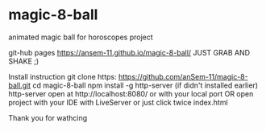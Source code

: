 # magic-8-ball
animated magic ball for horoscopes project

git-hub pages https://ansem-11.github.io/magic-8-ball/ 
JUST GRAB AND SHAKE ;)

Install instruction
git clone https: https://github.com/anSem-11/magic-8-ball.git
cd magic-8-ball
npm install -g http-server (if didn't installed earlier)
http-server
open at http://localhost:8080/ or with your local port
OR open project with your IDE with LiveServer
or just click twice index.html


Thank you for wathcing
